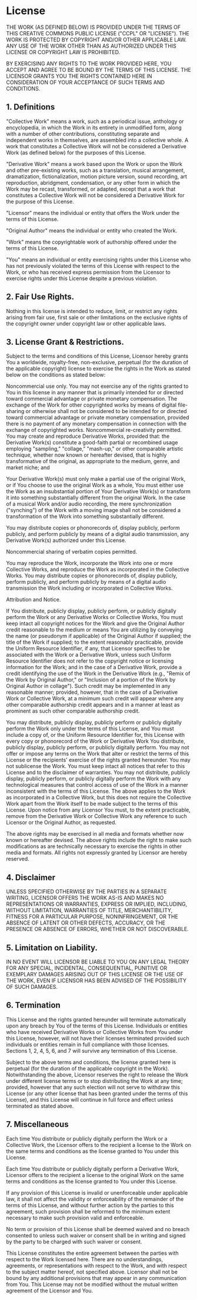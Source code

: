 License
=======

THE WORK (AS DEFINED BELOW) IS PROVIDED UNDER THE TERMS OF THIS CREATIVE COMMONS PUBLIC LICENSE ("CCPL" OR "LICENSE"). THE WORK IS PROTECTED BY COPYRIGHT AND/OR OTHER APPLICABLE LAW. ANY USE OF THE WORK OTHER THAN AS AUTHORIZED UNDER THIS LICENSE OR COPYRIGHT LAW IS PROHIBITED.

BY EXERCISING ANY RIGHTS TO THE WORK PROVIDED HERE, YOU ACCEPT AND AGREE TO BE BOUND BY THE TERMS OF THIS LICENSE. THE LICENSOR GRANTS YOU THE RIGHTS CONTAINED HERE IN CONSIDERATION OF YOUR ACCEPTANCE OF SUCH TERMS AND CONDITIONS.

## 1. Definitions

"Collective Work" means a work, such as a periodical issue, anthology or encyclopedia, in which the Work in its entirety in unmodified form, along with a number of other contributions, constituting separate and independent works in themselves, are assembled into a collective whole. A work that constitutes a Collective Work will not be considered a Derivative Work (as defined below) for the purposes of this License.

"Derivative Work" means a work based upon the Work or upon the Work and other pre-existing works, such as a translation, musical arrangement, dramatization, fictionalization, motion picture version, sound recording, art reproduction, abridgment, condensation, or any other form in which the Work may be recast, transformed, or adapted, except that a work that constitutes a Collective Work will not be considered a Derivative Work for the purpose of this License.

"Licensor" means the individual or entity that offers the Work under the terms of this License.

"Original Author" means the individual or entity who created the Work.

"Work" means the copyrightable work of authorship offered under the terms of this License.

"You" means an individual or entity exercising rights under this License who has not previously violated the terms of this License with respect to the Work, or who has received express permission from the Licensor to exercise rights under this License despite a previous violation.

## 2. Fair Use Rights.

Nothing in this license is intended to reduce, limit, or restrict any rights arising from fair use, first sale or other limitations on the exclusive rights of the copyright owner under copyright law or other applicable laws.

## 3. License Grant & Restrictions.

Subject to the terms and conditions of this License, Licensor hereby grants You a worldwide, royalty-free, non-exclusive, perpetual (for the duration of the applicable copyright) license to exercise the rights in the Work as stated below on the conditions as stated below:

Noncommercial use only. You may not exercise any of the rights granted to You in this license in any manner that is primarily intended for or directed toward commercial advantage or private monetary compensation. The exchange of the Work for other copyrighted works by means of digital file-sharing or otherwise shall not be considered to be intended for or directed toward commercial advantage or private monetary compensation, provided there is no payment of any monetary compensation in connection with the exchange of copyrighted works.
Noncommercial re-creativity permitted. You may create and reproduce Derivative Works, provided that:
the Derivative Work(s) constitute a good-faith partial or recombined usage employing "sampling," "collage," "mash-up," or other comparable artistic technique, whether now known or hereafter devised, that is highly transformative of the original, as appropriate to the medium, genre, and market niche; and

Your Derivative Work(s) must only make a partial use of the original Work, or if You choose to use the original Work as a whole, You must either use the Work as an insubstantial portion of Your Derivative Work(s) or transform it into something substantially different from the original Work. In the case of a musical Work and/or audio recording, the mere synchronization ("synching") of the Work with a moving image shall not be considered a transformation of the Work into something substantially different.

You may distribute copies or phonorecords of, display publicly, perform publicly, and perform publicly by means of a digital audio transmission, any Derivative Work(s) authorized under this License.

Noncommercial sharing of verbatim copies permitted.

You may reproduce the Work, incorporate the Work into one or more Collective Works, and reproduce the Work as incorporated in the Collective Works. You may distribute copies or phonorecords of, display publicly, perform publicly, and perform publicly by means of a digital audio transmission the Work including or incorporated in Collective Works.

Attribution and Notice.

If You distribute, publicly display, publicly perform, or publicly digitally perform the Work or any Derivative Works or Collective Works, You must keep intact all copyright notices for the Work and give the Original Author credit reasonable to the medium or means You are utilizing by conveying the name (or pseudonym if applicable) of the Original Author if supplied; the title of the Work if supplied; to the extent reasonably practicable, provide the Uniform Resource Identifier, if any, that Licensor specifies to be associated with the Work or a Derivative Work, unless such Uniform Resource Identifier does not refer to the copyright notice or licensing information for the Work; and in the case of a Derivative Work, provide a credit identifying the use of the Work in the Derivative Work (e.g., "Remix of the Work by Original Author," or "Inclusion of a portion of the Work by Original Author in collage"). Such credit may be implemented in any reasonable manner; provided, however, that in the case of a Derivative Work or Collective Work, at a minimum such credit will appear where any other comparable authorship credit appears and in a manner at least as prominent as such other comparable authorship credit.

You may distribute, publicly display, publicly perform or publicly digitally perform the Work only under the terms of this License, and You must include a copy of, or the Uniform Resource Identifier for, this License with every copy or phonorecord of the Work or Derivative Work You distribute, publicly display, publicly perform, or publicly digitally perform. You may not offer or impose any terms on the Work that alter or restrict the terms of this License or the recipients' exercise of the rights granted hereunder. You may not sublicense the Work. You must keep intact all notices that refer to this License and to the disclaimer of warranties. You may not distribute, publicly display, publicly perform, or publicly digitally perform the Work with any technological measures that control access of use of the Work in a manner inconsistent with the terms of this License. The above applies to the Work as incorporated in a Collective Work, but this does not require the Collective Work apart from the Work itself to be made subject to the terms of this License. Upon notice from any Licensor You must, to the extent practicable, remove from the Derivative Work or Collective Work any reference to such Licensor or the Original Author, as requested.

The above rights may be exercised in all media and formats whether now known or hereafter devised. The above rights include the right to make such modifications as are technically necessary to exercise the rights in other media and formats. All rights not expressly granted by Licensor are hereby reserved.

## 4. Disclaimer

UNLESS SPECIFIED OTHERWISE BY THE PARTIES IN A SEPARATE WRITING, LICENSOR OFFERS THE WORK AS-IS AND MAKES NO REPRESENTATIONS OR WARRANTIES, EXPRESS OR IMPLIED, INCLUDING, WITHOUT LIMITATION, WARRANTIES OF TITLE, MERCHANTIBILITY, FITNESS FOR A PARTICULAR PURPOSE, NONINFRINGEMENT, OR THE ABSENCE OF LATENT OR OTHER DEFECTS, ACCURACY, OR THE PRESENCE OR ABSENCE OF ERRORS, WHETHER OR NOT DISCOVERABLE.

## 5. Limitation on Liability.

IN NO EVENT WILL LICENSOR BE LIABLE TO YOU ON ANY LEGAL THEORY FOR ANY SPECIAL, INCIDENTAL, CONSEQUENTIAL, PUNITIVE OR EXEMPLARY DAMAGES ARISING OUT OF THIS LICENSE OR THE USE OF THE WORK, EVEN IF LICENSOR HAS BEEN ADVISED OF THE POSSIBILITY OF SUCH DAMAGES.

## 6. Termination

This License and the rights granted hereunder will terminate automatically upon any breach by You of the terms of this License. Individuals or entities who have received Derivative Works or Collective Works from You under this License, however, will not have their licenses terminated provided such individuals or entities remain in full compliance with those licenses. Sections 1, 2, 4, 5, 6, and 7 will survive any termination of this License.

Subject to the above terms and conditions, the license granted here is perpetual (for the duration of the applicable copyright in the Work). Notwithstanding the above, Licensor reserves the right to release the Work under different license terms or to stop distributing the Work at any time; provided, however that any such election will not serve to withdraw this License (or any other license that has been granted under the terms of this License), and this License will continue in full force and effect unless terminated as stated above.

## 7. Miscellaneous

Each time You distribute or publicly digitally perform the Work or a Collective Work, the Licensor offers to the recipient a license to the Work on the same terms and conditions as the license granted to You under this License.

Each time You distribute or publicly digitally perform a Derivative Work, Licensor offers to the recipient a license to the original Work on the same terms and conditions as the license granted to You under this License.

If any provision of this License is invalid or unenforceable under applicable law, it shall not affect the validity or enforceability of the remainder of the terms of this License, and without further action by the parties to this agreement, such provision shall be reformed to the minimum extent necessary to make such provision valid and enforceable.

No term or provision of this License shall be deemed waived and no breach consented to unless such waiver or consent shall be in writing and signed by the party to be charged with such waiver or consent.

This License constitutes the entire agreement between the parties with respect to the Work licensed here. There are no understandings, agreements, or representations with respect to the Work, and with respect to the subject matter hereof, not specified above. Licensor shall not be bound by any additional provisions that may appear in any communication from You. This License may not be modified without the mutual written agreement of the Licensor and You.
